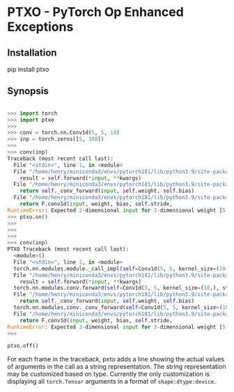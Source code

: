 # PTXO - PyTorch Op Enhanced Exceptions

## Installation

pip install ptxo

## Synopsis

```python

>>> import torch
>>> import ptxo
>>>
>>> conv = torch.nn.Conv1d(5, 5, 10)
>>> inp = torch.zeros([5, 100])
>>>
>>> conv(inp)
Traceback (most recent call last):
  File "<stdin>", line 1, in <module>
  File "/home/henry/miniconda3/envs/pytorch181/lib/python3.9/site-packages/torch/nn/modules/module.py", line 889, in _call_impl
    result = self.forward(*input, **kwargs)
  File "/home/henry/miniconda3/envs/pytorch181/lib/python3.9/site-packages/torch/nn/modules/conv.py", line 263, in forward
    return self._conv_forward(input, self.weight, self.bias)
  File "/home/henry/miniconda3/envs/pytorch181/lib/python3.9/site-packages/torch/nn/modules/conv.py", line 259, in _conv_forward
    return F.conv1d(input, weight, bias, self.stride,
RuntimeError: Expected 3-dimensional input for 3-dimensional weight [5, 5, 10], but got 2-dimensional input of size [5, 100] instead
>>> ptxo.on()
>>>
>>>
>>>
>>> conv(inp)
PTXO Traceback (most recent call last):
  <module>()
  File "<stdin>", line 1, in <module>
  torch.nn.modules.module._call_impl(self=Conv1d(5, 5, kernel_size=(10,), stride=(1,)), input[0]=[5,100]:float32:cpu)
  File "/home/henry/miniconda3/envs/pytorch181/lib/python3.9/site-packages/torch/nn/modules/module.py", line 889, in _call_impl
    result = self.forward(*input, **kwargs)
  torch.nn.modules.conv.forward(self=Conv1d(5, 5, kernel_size=(10,), stride=(1,)), input=[5,100]:float32:cpu)
  File "/home/henry/miniconda3/envs/pytorch181/lib/python3.9/site-packages/torch/nn/modules/conv.py", line 263, in forward
    return self._conv_forward(input, self.weight, self.bias)
  torch.nn.modules.conv._conv_forward(self=Conv1d(5, 5, kernel_size=(10,), stride=(1,)), input=[5,100]:float32:cpu, weight=[5,5,10]:float32:cpu, bias=[5]:float32:cpu)
  File "/home/henry/miniconda3/envs/pytorch181/lib/python3.9/site-packages/torch/nn/modules/conv.py", line 259, in _conv_forward
    return F.conv1d(input, weight, bias, self.stride,
RuntimeError: Expected 3-dimensional input for 3-dimensional weight [5, 5, 10], but got 2-dimensional input of size [5, 100] instead
>>>

ptxo.off()
```

For each frame in the traceback, pxto adds a line showing the actual values of
arguments in the call as a string representation.  The string representation
may be customized based on type.  Currently the only customization is
displaying all `torch.Tensor` arguments in a format of `shape:dtype:device`.




